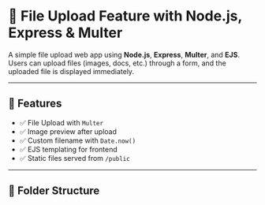 # 📁 File Upload Feature with Node.js, Express & Multer

A simple file upload web app using **Node.js**, **Express**, **Multer**, and **EJS**. Users can upload files (images, docs, etc.) through a form, and the uploaded file is displayed immediately.

---

## 🚀 Features

- ✅ File Upload with `Multer`
- ✅ Image preview after upload
- ✅ Custom filename with `Date.now()`
- ✅ EJS templating for frontend
- ✅ Static files served from `/public`

---

## 📂 Folder Structure

